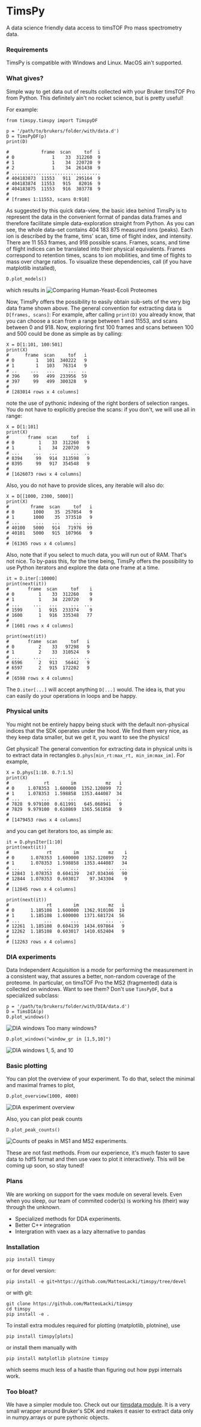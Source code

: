 # TimsPy

A data science friendly data access to timsTOF Pro mass spectrometry data.

### Requirements

TimsPy is compatible with Windows and Linux.
MacOS ain't supported.

### What gives?

Simple way to get data out of results collected with your Bruker timsTOF Pro from Python.
This definitely ain't no rocket science, but is pretty useful!

For example:

```{python}
from timspy.timspy import TimspyDF

p = '/path/to/brukers/folder/with/data.d')
D = TimsPyDF(p)
print(D)
                                                                                    
#            frame  scan     tof  i                                                             
# 0              1    33  312260  9                                                             
# 1              1    34  220720  9                                                             
# 2              1    34  261438  9                                                             
# .................................                                                             
# 404183873  11553   911  295164  9                                                             
# 404183874  11553   915   82016  9                                                             
# 404183875  11553   916  303778  9                                                             
# 
# [frames 1:11553, scans 0:918]           
```

As suggested by this quick data-view, the basic idea behind TimsPy is to represent the data in the convenient format of pandas data.frames and therefore facilitate simple data-exploration straight from Python.
As you can see, the whole data-set contains 404 183 875 measured ions (peaks).
Each ion is described by the frame, tims' scan, time of flight index, and intensity.
There are 11 553 frames, and 918 possible scans.
Frames, scans, and time of flight indices can be translated into their physical equivalents.
Frames correspond to retention times, scans to ion mobilities, and time of flights to mass over charge ratios.
To visualize these dependencies, call (if you have matplotlib installed),
```{python}
D.plot_models()
``` 
which results in
![](https://github.com/MatteoLacki/timspy/blob/devel/models.png "Comparing Human-Yeast-Ecoli Proteomes")

Now, TimsPy offers the possibility to easily obtain sub-sets of the very big data frame shown above.
The general convention for extracting data is `D[frames, scans]`:
For example, after calling `print(D)` you already know, that you can choose a scan from a range between 1 and 11553, and scans between 0 and 918.
Now, exploring first 100 frames and scans between 100 and 500 could be done as simple as by calling:
```{python}
X = D[1:101, 100:501]
print(X)
#      frame  scan     tof   i                                                                  
# 0        1   101  340222   9                                                                  
# 1        1   103   76314   9                                                                  
# ..     ...   ...     ...  ..                                                                  
# 396     99   499  233956  59                                                                  
# 397     99   499  300328   9                                                                  
#                                                                                               
# [283014 rows x 4 columns]
```
note the use of pythonic indexing of the right borders of selection ranges.
You do not have to explicitly precise the scans: if you don't, we will use all in range:
```{python}
X = D[1:101]
print(X)
#       frame  scan     tof   i                                                                 
# 0         1    33  312260   9
# 1         1    34  220720   9
# ...     ...   ...     ...  ..
# 8394     99   914  313598   9
# 8395     99   917  354548   9
# 
# [1626073 rows x 4 columns]
```
Also, you do not have to provide slices, any iterable will also do:
```{python}
X = D[[1000, 2300, 5000]]
print(X)
#        frame  scan     tof   i                                                                
# 0       1000    35  257054   9
# 1       1000    35  373510   9
# ...      ...   ...     ...  ..
# 40100   5000   914   71976  99
# 40101   5000   915  107966   9
# 
# [61365 rows x 4 columns]
```

Also, note that if you select to much data, you will run out of RAM.
That's not nice.
To by-pass this, for the time being, TimsPy offers the possibility to use Python iterators and explore the data one frame at a time.
```{python}
it = D.iter[:10000]
print(next(it))
#       frame  scan     tof    i
# 0         1    33  312260    9
# 1         1    34  220720    9
# ...     ...   ...     ...  ...
# 1599      1   915  233374    9
# 1600      1   916  335348   77
# 
# [1601 rows x 4 columns]

print(next(it))
#       frame  scan     tof   i
# 0         2    33   97298   9
# 1         2    33  310524   9
# ...     ...   ...     ...  ..
# 6596      2   913   56442   9
# 6597      2   915  172202   9
# 
# [6598 rows x 4 columns]
```
The `D.iter[...]` will accept anything `D[...]` would.
The idea is, that you can easily do your operations in loops and be happy.

### Physical units
You might not be entirely happy being stuck with the default non-physical indices that the SDK operates under the hood.
We find them very nice, as they keep data smaller, but we get it, you want to see the physics!

Get physical!
The general convention for extracting data in physical units is to extract data in rectangles `D.phys[min_rt:max_rt, min_im:max_im]`.
For example,
```{python}
X = D.phys[1:10. 0.7:1.5]
print(X)
#             rt        im           mz   i
# 0     1.078353  1.600000  1352.120899  72
# 1     1.078353  1.598858  1353.444087  34
# ...        ...       ...          ...  ..
# 7828  9.979100  0.611991   645.068941   9
# 7829  9.979100  0.610869  1365.561858   9
# 
# [1479453 rows x 4 columns]
```
and you can get iterators too, as simple as:
```{python}
it = D.physIter[1:10]
print(next(it))
#              rt        im           mz    i                                                   
# 0      1.078353  1.600000  1352.120899   72
# 1      1.078353  1.598858  1353.444087   34
# ...         ...       ...          ...  ...
# 12843  1.078353  0.604139   247.034346   90
# 12844  1.078353  0.603017    97.343304    9
# 
# [12845 rows x 4 columns]

print(next(it))
#              rt        im           mz   i                                                    
# 0      1.185108  1.600000  1362.910106  19
# 1      1.185108  1.600000  1371.681724  56
# ...         ...       ...          ...  ..
# 12261  1.185108  0.604139  1434.697864   9
# 12262  1.185108  0.603017  1410.652404   9
# 
# [12263 rows x 4 columns]
```

### DIA experiments

Data Independent Acquisition is a mode for performing the measurement in a consistent way, that assures a better, non-random coverage of the proteome.
In particular, on timsTOF Pro the MS2 (fragmented) data is collected on windows.
Want to see them? Don't use `TimsPyDF`, but a specialized subclass:
```{python}
p = '/path/to/brukers/folder/with/DIA/data.d')
D = TimsDIA(p)
D.plot_windows()
```
![](https://github.com/MatteoLacki/timspy/blob/devel/all_windows.png "DIA windows")
Too many windows?

```{python}
D.plot_windows("window_gr in [1,5,10]")
```
![](https://github.com/MatteoLacki/timspy/blob/devel/windows_1_5_10.png "DIA windows 1, 5, and 10")

### Basic plotting
You can plot the overview of your experiment.
To do that, select the minimal and maximal frames to plot,
```{python}
D.plot_overview(1000, 4000)
```
![](https://github.com/MatteoLacki/timspy/blob/devel/overview.png "DIA experiment overview")

Also, you can plot peak counts
```{python}
D.plot_peak_counts()
```
![](https://github.com/MatteoLacki/timspy/blob/devel/overview.png "Counts of peaks in MS1 and MS2 experiments.")

These are not fast methods.
From our experience, it's much faster to save data to hdf5 format and then use vaex to plot it interactively.
This will be coming up soon, so stay tuned!

### Plans
We are working on support for the vaex module on several levels.
Even when you sleep, our team of commited coder(s) is working his (their) way through the unknown.

* Specialized methods for DDA experiments.
* Better C++ integration
* Intergration with vaex as a lazy alternative to pandas


### Installation

```{bash}
pip install timspy
```
or for devel version:
```{bash}
pip install -e git+https://github.com/MatteoLacki/timspy/tree/devel
```
or with git:
```{bash}
git clone https://github.com/MatteoLacki/timspy
cd timspy
pip install -e .
```

To install extra modules required for plotting (matplotlib, plotnine), use
```{bash}
pip install timspy[plots]
```
or install them manually with
```{bash}
pip install matplotlib plotnine timspy
```
which seems much less of a hastle than figuring out how pypi internals work.

### Too bloat?

We have a simpler module too.
Check out our [timsdata module](https://github.com/MatteoLacki/timsdata).
It is a very small wrapper around Bruker's SDK and makes it easier to extract data only in numpy.arrays or pure pythonic objects.